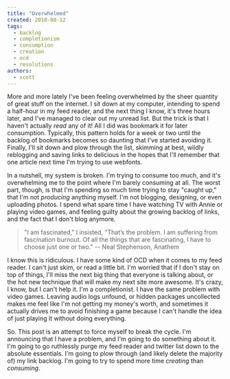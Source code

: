 ```yaml
---
title: "Overwhelmed"
created: 2010-08-12
tags: 
  - backlog
  - completionism
  - consumption
  - creation
  - ocd
  - resolutions
authors: 
  - scott
---
```


More and more lately I've been feeling overwhelmed by the sheer quantity of great stuff on the internet. I sit down at my computer, intending to spend a half-hour in my feed reader, and the next thing I know, it's three hours later, and I've managed to clear out my unread list. But the trick is that I haven't actually _read_ any of it! All I did was bookmark it for later consumption. Typically, this pattern holds for a week or two until the backlog of bookmarks becomes so daunting that I've started avoiding it. Finally, I'll sit down and plow through the list, skimming at best, wildly reblogging and saving links to delicious in the hopes that I'll remember that one article next time I'm trying to use webfonts.

In a nutshell, my system is broken. I'm trying to consume too much, and it's overwhelming me to the point where I'm barely consuming at all. The worst part, though, is that I'm spending so much time trying to stay "caught up," that I'm not _producing_ anything myself. I'm not blogging, designing, or even uploading photos. I spend what spare time I have watching TV with Annie or playing video games, and feeling guilty about the growing backlog of links, and the fact that I don't blog anymore.

> "I am fascinated," I insisted, "That’s the problem. I am suffering from fascination burnout. Of all the things that are fascinating, I have to choose just one or two." \-- Neal Stephenson, Anathem

I know this is ridiculous. I have some kind of OCD when it comes to my feed reader. I can't just skim, or read a little bit. I'm worried that if I don't stay on top of things, I'll miss the next big thing that everyone is talking about, or the hot new technique that will make my next site more awesome. It's crazy, I know, but I can't help it. I'm a completionist. I have the same problem with video games. Leaving audio logs unfound, or hidden packages uncollected makes me feel like I'm not getting my money's worth, and sometimes it actually drives me to avoid finishing a game because I can't handle the idea of just playing it without doing everything.

So. This post is an attempt to force myself to break the cycle. I'm announcing that I have a problem, and I'm going to do something about it. I'm going to go ruthlessly purge my feed reader and twitter list down to the absolute essentials. I'm going to plow through (and likely delete the majority of) my link backlog. I'm going to try to spend more time _creating_ than _consuming_.
